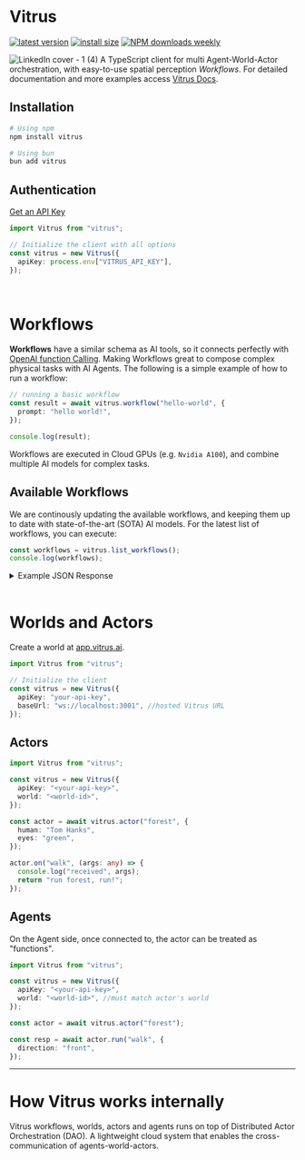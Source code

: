 # Vitrus

[![latest version](https://badgen.net/npm/v/vitrus?label=latest)](https://www.npmjs.com/package/vitrus)
[![install size](https://badgen.net/packagephobia/install/vitrus?label=npm+install)](https://packagephobia.now.sh/result?p=vitrus)
[![NPM downloads weekly](https://badgen.net/npm/dw/vitrus?label=npm+downloads&color=purple)](https://www.npmjs.com/package/vitrus)

![LinkedIn cover - 1 (4)](https://github.com/user-attachments/assets/0edc608b-82af-41f1-9fd5-e693875ca6a9)
A TypeScript client for multi Agent-World-Actor orchestration, with easy-to-use spatial perception *Workflows*.
For detailed documentation and more examples access [Vitrus Docs](https://vitrus.gitbook.io/docs/concepts).

## Installation

```bash
# Using npm
npm install vitrus

# Using bun
bun add vitrus
```

## Authentication

[Get an API Key](https://app.vitrus.ai)

```typescript
import Vitrus from "vitrus";

// Initialize the client with all options
const vitrus = new Vitrus({
  apiKey: process.env["VITRUS_API_KEY"],
});
```

<br/>

# Workflows

**Workflows** have a similar schema as AI tools, so it connects perfectly with [OpenAI function Calling](https://platform.openai.com/docs/guides/function-calling?api-mode=chat). Making Workflows great to compose complex physical tasks with AI Agents. The following is a simple example of how to run a workflow:

```typescript
// running a basic workflow
const result = await vitrus.workflow("hello-world", {
  prompt: "hello world!",
});

console.log(result);
```

Workflows are executed in Cloud GPUs (e.g. `Nvidia A100`), and combine multiple AI models for complex tasks.

## Available Workflows

We are continously updating the available workflows, and keeping them up to date with state-of-the-art (SOTA) AI models. For the latest list of workflows, you can execute:

```ts
const workflows = vitrus.list_workflows();
console.log(workflows);
```

<details><summary>Example JSON Response</summary>

```json
[
  {
    "type": "function",
    "function": {
      "name": "perception-encoder",
      "description": "Encodes perception data based on specified parameters.",
      "parameters": {
        "type": "object",
        "properties": {
          "inputData": {
            "type": "object",
            "description": "The raw data to encode.",
            "additionalProperties": true
          },
          "encodingType": {
            "type": "string",
            "description": "The encoding method to use (e.g., 'base64', 'json')."
          }
        },
        "required": ["inputData"]
      }
    }
  }
]
```

</details>

<br/>

# Worlds and Actors

Create a world at [app.vitrus.ai](https://app.vitrus.ai).

```typescript
import Vitrus from "vitrus";

// Initialize the client
const vitrus = new Vitrus({
  apiKey: "your-api-key",
  baseUrl: "ws://localhost:3001", //hosted Vitrus URL
});
```

## Actors

```ts
import Vitrus from "vitrus";

const vitrus = new Vitrus({
  apiKey: "<your-api-key>",
  world: "<world-id>",
});

const actor = await vitrus.actor("forest", {
  human: "Tom Hanks",
  eyes: "green",
});

actor.on("walk", (args: any) => {
  console.log("received", args);
  return "run forest, run!";
});
```

## Agents

On the Agent side, once connected to, the actor can be treated as "functions".

```ts
import Vitrus from "vitrus";

const vitrus = new Vitrus({
  apiKey: "<your-api-key>",
  world: "<world-id>", //must match actor's world
});

const actor = await vitrus.actor("forest");

const resp = await actor.run("walk", {
  direction: "front",
});
```

---

# How Vitrus works internally

Vitrus workflows, worlds, actors and agents runs on top of Distributed Actor Orchestration (DAO). A lightweight cloud system that enables the cross-communication of agents-world-actors.
